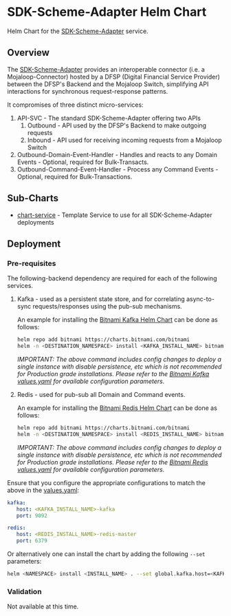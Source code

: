 # SDK-Scheme-Adapter Helm Chart

Helm Chart for the [SDK-Scheme-Adapter](https://github.com/mojaloop/sdk-scheme-adapter) service.

## Overview

The [SDK-Scheme-Adapter](https://github.com/mojaloop/sdk-scheme-adapter) provides an interoperable connector (i.e. a Mojaloop-Connector) hosted by a DFSP (Digital Financial Service Provider) between the DFSP's Backend and the Mojaloop Switch, simplifying API interactions for synchronous request-response patterns.

It compromises of three distinct micro-services:

1. API-SVC - The standard SDK-Scheme-Adapter offering two APIs
   1. Outbound - API used by the DFSP's Backend to make outgoing requests
   2. Inbound - API used for receiving incoming requests from a Mojaloop Switch
2. Outbound-Domain-Event-Handler - Handles and reacts to any Domain Events - Optional, required for Bulk-Transacts.
3. Outbound-Command-Event-Handler - Process any Command Events - Optional, required for Bulk-Transactions.

## Sub-Charts

- [chart-service](./chart-service/) - Template Service to use for all SDK-Scheme-Adapter deployments

## Deployment

### Pre-requisites

The following-backend dependency are required for each of the following services.

1. Kafka - used as a persistent state store, and for correlating async-to-sync requests/responses using the pub-sub mechanisms.

   An example for installing the [Bitnami Kafka Helm Chart](https://github.com/bitnami/charts/tree/master/bitnami/kafka) can be done as follows:

   ```bash
   helm repo add bitnami https://charts.bitnami.com/bitnami
   helm -n <DESTINATION_NAMESPACE> install <KAFKA_INSTALL_NAME> bitnami/kafka --set persistence.enabled=false --set zookeeper.persistence.enabled=false
   ```

   _IMPORTANT: The above command includes config changes to deploy a single instance with disable persistence, etc which is not recommended for Production grade installations. Please refer to the [Bitnami Kafka values.yaml](https://github.com/bitnami/charts/blob/master/bitnami/kafka/values.yaml) for available configuration parameters._

2. Redis - used for pub-sub all Domain and Command events.

   An example for installing the [Bitnami Redis Helm Chart](https://github.com/bitnami/charts/tree/master/bitnami/redis) can be done as follows:

   ```bash
   helm repo add bitnami https://charts.bitnami.com/bitnami
   helm -n <DESTINATION_NAMESPACE> install <REDIS_INSTALL_NAME> bitnami/redis --set architecture=standalone --set master.persistence.enabled=false --set auth.enabled=false
   ```

   _IMPORTANT: The above command includes config changes to deploy a single instance with disable persistence, etc which is not recommended for Production grade installations. Please refer to the [Bitnami Redis values.yaml](https://github.com/bitnami/charts/blob/master/bitnami/kafka/values.yaml) for available configuration parameters._

Ensure that you configure the appropriate configurations to match the above in the [values.yaml](./values.yaml):

   ```yaml
   kafka:
      host: <KAFKA_INSTALL_NAME>-kafka
      port: 9092

   redis:
      host: <REDIS_INSTALL_NAME>-redis-master
      port: 6379
   ```

Or alternatively one can install the chart by adding the following `--set` parameters:

   ```bash
   helm <NAMESPACE> install <INSTALL_NAME> . --set global.kafka.host=<KAFKA_INSTALL_NAME>-kafka --set global.redis.host=<REDIS_INSTALL_NAME>-redis-master
   ```

### Validation

Not available at this time.
